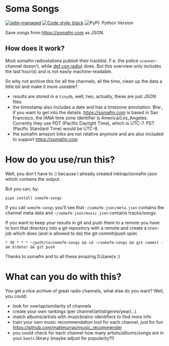 # Soma Songs

[![pdm-managed](https://img.shields.io/badge/pdm-managed-blueviolet)](https://pdm.fming.dev)
[![Code style: black](https://img.shields.io/badge/code%20style-black-000000.svg)](https://github.com/psf/black)
![PyPI: Python Version](https://img.shields.io/pypi/pyversions/soma-songs)

Save songs from <https://somafm.com> as JSON.


## How does it work?

Most somafm radiostations publish their tracklist. F.e. the police `scanner`-channel doesn't, while [def con radio](https://somafm.com/defcon/songhistory.html)) does. But this overview only includes the last hour(s) and is not easily machine-readable.

So why not archive this for all the channels, all the time, clean up the data a little bit and make it more useable?

- results are stored in a `tinydb`, well, two, actually, these are just JSON files
- the timestamp also includes a date and has a timezone annotation. Btw., if you want to get into the details: <https://somafm.com> is based in San Francisco, the IANA time zone identifier is America/Los_Angeles. Currently they use PDT (Pacific Daylight Time), which is UTC-7. PST (Pacific Standard Time) would be UTC-8.
- the somafm amazon links are not relative anymore and are also included to support <https://somafm.com>


# How do you use/run this?

Well, you don't have to :) because I already created inktrap/somafm-json which contains the output.

But you can, by:

```
pipx install somafm-songs
```

If you call `somafm-songs` you'll see that `~/somafm-json/meta.json` contains the channel meta data and `~/somafm-json/music.json` contains tracks/songs.

If you want to keep your results in git and push them to a remote you have to turn that directory into a git repository with a remote and create a cron-job which does (and is allowed to do) the git commit/push spiel.

```
* 30 * * * ~/path/to/somafm-songs && cd ~/somafm-songs && git commit -am $(date) && git push
```

Thanks to somafm and to all these amazing DJ(ane)s :)


# What can you do with this?

You get a nice archive of great radio channels, what else do you want? Well, you could:

- look for overlap/similarity of channels
- create your own rankings (per channel/artist/genre/year/…)
- match albums/artists with musicbrainz-identifiers to find more info
- train your own music recommendation tool for each channel, just for fun <https://github.com/mattmurray/music_recommender>
- you could check for each channel how many artists/albums/songs are in your `beets` library (maybe adjust for popularity?!)
